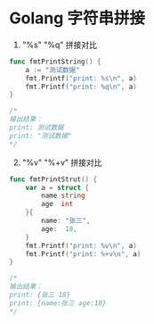 # Golang 字符串拼接

1. "%s" "%q" 拼接对比
```go
func fmtPrintString() {
    a := "测试数据"
    fmt.Printf("print: %s\n", a)
    fmt.Printf("print: %q\n", a)
}

/*
输出结果：
print: 测试数据
print: "测试数据"
*/
```
2. "%v" "%+v" 拼接对比
```go
func fmtPrintStrut() {
	var a = struct {
		name string
		age  int
	}{
		name: "张三",
		age:  18,
	}
	fmt.Printf("print: %v\n", a)
	fmt.Printf("print: %+v\n", a)
}

/* 
输出结果：
print: {张三 18}
print: {name:张三 age:18}
*/
```